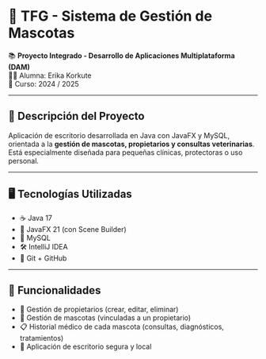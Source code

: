 # 🐾 TFG - Sistema de Gestión de Mascotas

📚 **Proyecto Integrado - Desarrollo de Aplicaciones Multiplataforma (DAM)**   
👩‍💻 Alumna: Erika Korkute  
📅 Curso: 2024 / 2025  

---

## 🧩 Descripción del Proyecto

Aplicación de escritorio desarrollada en Java con JavaFX y MySQL, orientada a la **gestión de mascotas, propietarios y consultas veterinarias**.  
Está especialmente diseñada para pequeñas clínicas, protectoras o uso personal.

---

## 🖥️ Tecnologías Utilizadas

- ☕ Java 17
- 🎨 JavaFX 21 (con Scene Builder)
- 🐬 MySQL
- 🛠️ IntelliJ IDEA
- 🔗 Git + GitHub

---

## 🧱 Funcionalidades

- 👤 Gestión de propietarios (crear, editar, eliminar)
- 🐶 Gestión de mascotas (vinculadas a un propietario)
- 📋 Historial médico de cada mascota (consultas, diagnósticos, tratamientos)
- 🔐 Aplicación de escritorio segura y local


